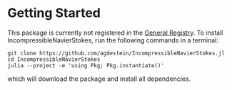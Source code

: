 # Getting Started

This package is currently not registered in the [General
Registry](https://github.com/JuliaRegistries/General). To install
IncompressibleNavierStokes, run the following commands in a terminal:

```
git clone https://github.com/agdestein/IncompressibleNavierStokes.jl
cd IncompressibleNavierStokes
julia --project -e 'using Pkg; Pkg.instantiate()'
```

which will download the package and install all dependencies.
